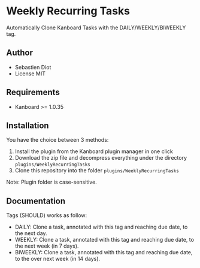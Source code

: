 Weekly Recurring Tasks
==============================

Automatically Clone Kanboard Tasks with the DAILY/WEEKLY/BIWEEKLY tag.

Author
------

- Sebastien Diot
- License MIT

Requirements
------------

- Kanboard >= 1.0.35

Installation
------------

You have the choice between 3 methods:

1. Install the plugin from the Kanboard plugin manager in one click
2. Download the zip file and decompress everything under the directory `plugins/WeeklyRecurringTasks`
3. Clone this repository into the folder `plugins/WeeklyRecurringTasks`

Note: Plugin folder is case-sensitive.

Documentation
-------------

Tags (SHOULD) works as follow:

- DAILY: Clone a task, annotated with this tag and reaching due date, to the next day.
- WEEKLY: Clone a task, annotated with this tag and reaching due date, to the next week (in 7 days).
- BIWEEKLY: Clone a task, annotated with this tag and reaching due date, to the over next week (in 14 days).
